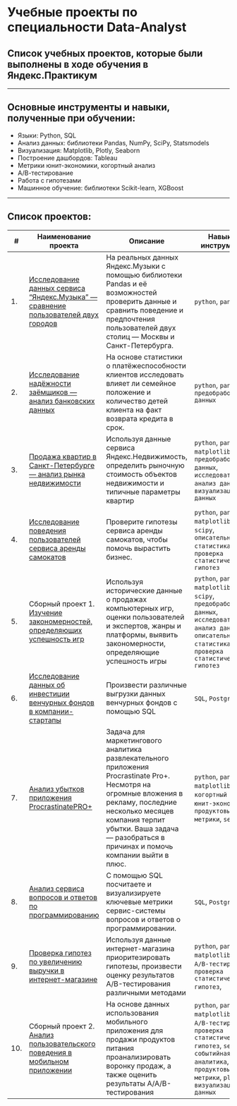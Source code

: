 # Учебные проекты по специальности Data-Analyst
## Список учебных проектов, которые были выполнены в ходе обучения в Яндекс.Практикум
***
## Основные инструменты и навыки, полученные при обучении:
  * Языки: Python, SQL
  * Анализ данных: библиотеки Pandas, NumPy, SciPy, Statsmodels
  * Визуализация: Matplotlib, Plotly, Seaborn
  * Построение дашбордов: Tableau
  * Метрики юнит-экономики, когортный анализ
  * А/В-тестирование
  * Работа с гипотезами
  * Машинное обучение: библиотеки Scikit-learn, XGBoost
***
## Список проектов:
    
| #    | Наименование проекта                | Описание                                                     | Навыки и инструменты                                                         |
| ---- | ------------------------------------------------------------ | ------------------------------------------------------------ | ------------------------------------------------------------ |
| 1.   | [Исследование данных сервиса “Яндекс.Музыка” — сравнение пользователей двух городов](https://github.com/mikonaft/-Data-Analyst/tree/main/%D0%9F%D1%80%D0%BE%D0%B5%D0%BA%D1%82%3A%20%D0%BC%D1%83%D0%B7%D1%8B%D0%BA%D0%B0%20%D0%B1%D0%BE%D0%BB%D1%8C%D1%88%D0%B8%D1%85%20%D0%B3%D0%BE%D1%80%D0%BE%D0%B4%D0%BE%D0%B2) | На реальных данных Яндекс.Музыки c помощью библиотеки Pandas и её возможностей проверить данные и сравнить поведение и предпочтения пользователей двух столиц — Москвы и Санкт-Петербурга.| `python`, `pandas`|
| 2.   | [Исследование надёжности заёмщиков — анализ банковских данных](https://github.com/mikonaft/Data_Analyst_portfolio/tree/main/%D0%9F%D1%80%D0%BE%D0%B5%D0%BA%D1%82%202.%20%D0%98%D1%81%D1%81%D0%BB%D0%B5%D0%B4%D0%BE%D0%B2%D0%B0%D0%BD%D0%B8%D0%B5%20%D0%BD%D0%B0%D0%B4%D1%91%D0%B6%D0%BD%D0%BE%D1%81%D1%82%D0%B8%20%D0%B7%D0%B0%D1%91%D0%BC%D1%89%D0%B8%D0%BA%D0%BE%D0%B2) | На основе статистики о платёжеспособности клиентов исследовать влияет ли семейное положение и количество детей клиента на факт возврата кредита в срок.| `python`, `pandas`, `предобработка данных` |
| 3.   | [Продажа квартир в Санкт-Петербурге — анализ рынка недвижимости](https://github.com/mikonaft/Data_Analyst_portfolio/tree/main/%D0%9F%D1%80%D0%BE%D0%B5%D0%BA%D1%82%203.%20%D0%90%D0%BD%D0%B0%D0%BB%D0%B8%D0%B7%20%D1%80%D1%8B%D0%BD%D0%BA%D0%B0%20%D0%BD%D0%B5%D0%B4%D0%B2%D0%B8%D0%B6%D0%B8%D0%BC%D0%BE%D1%81%D1%82%D0%B8) | Используя данные сервиса Яндекс.Недвижимость, определить рыночную стоимость объектов недвижимости и типичные параметры квартир| `python`, `pandas`, `matplotlib`, `предобработка данных`, `исследовательский анализ данных`, `визуализация данных`|
| 4.   | [Исследование поведения пользователей сервиса аренды самокатов](https://github.com/mikonaft/Data_Analyst_portfolio/tree/main/%D0%9F%D1%80%D0%BE%D0%B5%D0%BA%D1%82%204.%20%D0%98%D1%81%D1%81%D0%BB%D0%B5%D0%B4%D0%BE%D0%B2%D0%B0%D0%BD%D0%B8%D0%B5%20%D0%BF%D0%BE%D0%B2%D0%B5%D0%B4%D0%B5%D0%BD%D0%B8%D1%8F%20%D0%BF%D0%BE%D0%BB%D1%8C%D0%B7%D0%BE%D0%B2%D0%B0%D1%82%D0%B5%D0%BB%D0%B5%D0%B9%20%D1%81%D0%B5%D1%80%D0%B2%D0%B8%D1%81%D0%B0%20%D0%B0%D1%80%D0%B5%D0%BD%D0%B4%D1%8B%20%D1%81%D0%B0%D0%BC%D0%BE%D0%BA%D0%B0%D1%82%D0%BE%D0%B2) | Проверите гипотезы сервиса аренды самокатов, чтобы помочь вырастить бизнес. | `python`, `pandas`, `matplotlib`, `numpy`, `scipy`, `описательная статистика`, `проверка статистических гипотез`|
| 5.   | Сборный проект 1. [Изучение закономерностей, определяющих успешность игр](https://github.com/mikonaft/Data_Analyst_portfolio/tree/main/%D0%9F%D1%80%D0%BE%D0%B5%D0%BA%D1%82%206.%20%D0%90%D0%BD%D0%B0%D0%BB%D0%B8%D0%B7%20%D1%80%D1%8B%D0%BD%D0%BA%D0%B0%20%D0%BF%D1%80%D0%BE%D0%B4%D0%B0%D0%B6%20%D0%BA%D0%BE%D0%BC%D0%BF%D1%8C%D1%8E%D1%82%D0%B5%D1%80%D0%BD%D1%8B%D1%85%20%D0%B8%D0%B3%D1%80) | Используя исторические данные о продажах компьютерных игр, оценки пользователей и экспертов, жанры и платформы, выявить закономерности, определяющие успешность игры  | `python`, `pandas`, `matplotlib`, `numpy`, `scipy`, `предобработка данных`, `исследовательский анализ данных`, `описательная статистика`, `проверка статистических гипотез`|
| 6.   | [Исследование данных об инвестиции венчурных фондов в компании-стартапы](https://github.com/mikonaft/Data_Analyst_portfolio/tree/main/%D0%9F%D1%80%D0%BE%D0%B5%D0%BA%D1%82%206.%20%D0%9E%D1%81%D0%BD%D0%BE%D0%B2%D1%8B%20SQL) | Произвести различные выгрузки данных венчурных фондов с помощью SQL | `SQL`, `PostgreSQL`|
| 7.   | [Анализ убытков приложения ProcrastinatePRO+](https://github.com/mikonaft/Data_Analyst_portfolio/tree/main/%D0%9F%D1%80%D0%BE%D0%B5%D0%BA%D1%82%207.%20%D0%98%D1%81%D1%81%D0%BB%D0%B5%D0%B4%D0%BE%D0%B2%D0%B0%D0%BD%D0%B8%D0%B5%20%D1%8D%D1%84%D1%84%D0%B5%D0%BA%D1%82%D0%B8%D0%B2%D0%BD%D0%BE%D1%81%D1%82%D0%B8%20%D1%80%D0%B5%D0%BA%D0%BB%D0%B0%D0%BC%D1%8B%20%D0%BF%D1%80%D0%B8%D0%BB%D0%BE%D0%B6%D0%B5%D0%BD%D0%B8%D1%8F) | Задача для маркетингового аналитика развлекательного приложения Procrastinate Pro+. Несмотря на огромные вложения в рекламу, последние несколько месяцев компания терпит убытки. Ваша задача — разобраться в причинах и помочь компании выйти в плюс.  | `python`, `pandas`, `matplotlib`, `когортный анализ`, `юнит-экономика`, `продуктовые метрики`, `seaborn`|
| 8.   | [Анализ сервиса вопросов и ответов по программированию](https://github.com/mikonaft/Data_Analyst_portfolio/tree/main/%D0%9F%D1%80%D0%BE%D0%B5%D0%BA%D1%82%208.%20%D0%9F%D1%80%D0%BE%D0%B4%D0%B2%D0%B8%D0%BD%D1%83%D1%82%D1%8B%D0%B9%20SQL) | С помощью SQL посчитаете и визуализируете ключевые метрики сервис-системы вопросов и ответов о программировании.| `SQL`, `PostgreSQL`|
| 9.   | [Проверка гипотез по увеличению выручки в интернет-магазине](https://github.com/mikonaft/Data_Analyst_portfolio/tree/main/%D0%9F%D1%80%D0%BE%D0%B5%D0%BA%D1%82%209.%20%D0%9F%D1%80%D0%B8%D0%BE%D1%80%D0%B8%D1%82%D0%B8%D0%B7%D0%B0%D1%86%D0%B8%D1%8F%20%D0%B3%D0%B8%D0%BF%D0%BE%D1%82%D0%B5%D0%B7%20%D0%B8%20%D0%B0%D0%BD%D0%B0%D0%BB%D0%B8%D0%B7%20AB-%D1%82%D0%B5%D1%81%D1%82%D0%B0) | Используя данные интернет-магазина приоритезировать гипотезы, произвести оценку результатов A/B-тестирования различными методами|  `python`, `pandas`, `matplotlib`, `scipy`, `A/B-тестирование`, `проверка статистических гипотез`, |
| 10.   | Сборный проект 2. [Анализ пользовательского поведения в мобильном приложении](https://github.com/mikonaft/Data_Analyst_portfolio/tree/main/%D0%9F%D1%80%D0%BE%D0%B5%D0%BA%D1%82%2010.%20%D0%90%D0%BD%D0%B0%D0%BB%D0%B8%D0%B7%20%D0%BF%D0%BE%D0%B2%D0%B5%D0%B4%D0%B5%D0%BD%D0%B8%D1%8F%20%D0%BF%D0%BE%D0%BB%D1%8C%D0%B7%D0%BE%D0%B2%D0%B0%D1%82%D0%B5%D0%BB%D0%B5%D0%B9%20%D0%BC%D0%BE%D0%B1%D0%B8%D0%BB%D1%8C%D0%BD%D0%BE%D0%B3%D0%BE%20%D0%BF%D1%80%D0%B8%D0%BB%D0%BE%D0%B6%D0%B5%D0%BD%D0%B8%D1%8F) | На основе данных использования мобильного приложения для продажи продуктов питания проанализировать воронку продаж, а также оценить результаты A/A/B-тестирования  | `python`, `pandas`, `matplotlib`, `scipy`, `A/B-тестирование`, `проверка статистических гипотез`, `seaborn`, `событийная аналитика`, `продуктовые метрики`, `plotly`, `визуализация данных`|
